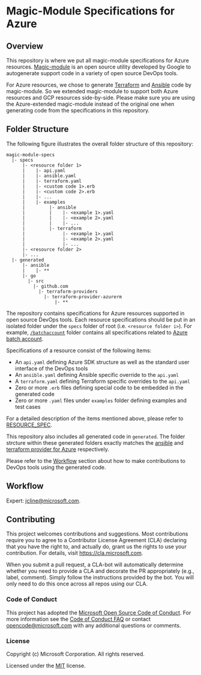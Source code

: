 
# Magic-Module Specifications for Azure

## Overview

This repository is where we put all magic-module specifications for Azure resources. [Magic-module](https://github.com/GoogleCloudPlatform/magic-modules) is an open source utility developed by Google to autogenerate support code in a variety of open source DevOps tools.

For Azure resources, we chose to generate [Terraform](https://www.terraform.io/) and [Ansible](https://www.ansible.com/) code by magic-module. So we extended magic-module to support both Azure resources and GCP resources side-by-side. Please make sure you are using the Azure-extended magic-module instead of the original one when generating code from the specifications in this repository.

## Folder Structure

The following figure illustrates the overall folder structure of this repository:

```
magic-module-specs
  |- specs
      |- <resource folder 1>
      |    |- api.yaml
      |    |- ansible.yaml
      |    |- terraform.yaml
      |    |- <custom code 1>.erb
      |    |- <custom code 2>.erb
      |    |- ...
      |    |- examples
      |         |- ansible
      |         |    |- <example 1>.yaml
      |         |    |- <example 2>.yaml
      |         |    |- ...
      |         |- terraform
      |              |- <example 1>.yaml
      |              |- <example 2>.yaml
      |              |- ...
      |- <resource folder 2>
      |- ...
  |- generated
      |- ansible
      |    |- **
      |- go
        |- src
          |- github.com
            |- terraform-providers
              |- terraform-provider-azurerm
                  |- **
```

The repository contains specifications for Azure resources supported in open source DevOps tools. Each resource specifications should be put in an isolated folder under the `specs` folder of root (i.e. `<resource folder i>`). For example, [`/batchaccount`](https://github.com/Azure/magic-module-specs/tree/master/specs/batchaccount) folder contains all specifications related to [Azure batch account](https://docs.microsoft.com/en-us/rest/api/batchmanagement/batchaccount).

Specifications of a resource consist of the following items:

* An `api.yaml` defining Azure SDK structure as well as the standard user interface of the DevOps tools
* An `ansible.yaml` defining Ansible specific override to the `api.yaml`
* A `terraform.yaml` defining Terraform specific overrides to the `api.yaml`
* Zero or more `.erb` files defining special code to be embedded in the generated code
* Zero or more `.yaml` files under `examples` folder defining examples and test cases

For a detailed description of the items mentioned above, please refer to [RESOURCE_SPEC](RESOURCE_SPEC.md).

This repository also includes all generated code in `generated`. The folder strcture within these generated folders exactly matches the [ansible](https://github.com/ansible/ansible) and [terraform provider for Azure](https://github.com/terraform-providers/terraform-provider-azurerm) respectively.

Please refer to the [Workflow](#workflow) section about how to make contributions to DevOps tools using the generated code.

## Workflow

Expert: jcline@microsoft.com.

## Contributing

This project welcomes contributions and suggestions.  Most contributions require you to agree to a
Contributor License Agreement (CLA) declaring that you have the right to, and actually do, grant us
the rights to use your contribution. For details, visit https://cla.microsoft.com.

When you submit a pull request, a CLA-bot will automatically determine whether you need to provide
a CLA and decorate the PR appropriately (e.g., label, comment). Simply follow the instructions
provided by the bot. You will only need to do this once across all repos using our CLA.

### Code of Conduct

This project has adopted the [Microsoft Open Source Code of Conduct](https://opensource.microsoft.com/codeofconduct/).
For more information see the [Code of Conduct FAQ](https://opensource.microsoft.com/codeofconduct/faq/) or
contact [opencode@microsoft.com](mailto:opencode@microsoft.com) with any additional questions or comments.

### License

Copyright (c) Microsoft Corporation. All rights reserved.


Licensed under the [MIT](LICENSE) license.